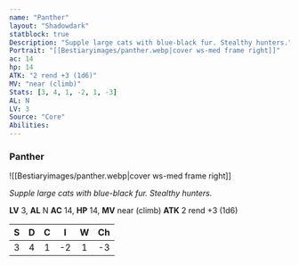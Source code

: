 ```yaml
---
name: "Panther"
layout: "Shadowdark"
statblock: true
Description: "Supple large cats with blue-black fur. Stealthy hunters."
Portrait: "[[Bestiaryimages/panther.webp|cover ws-med frame right]]"
ac: 14
hp: 14
ATK: "2 rend +3 (1d6)"
MV: "near (climb)"
Stats: [3, 4, 1, -2, 1, -3]
AL: N
LV: 3
Source: "Core"
Abilities:
---
```


### Panther

![[Bestiaryimages/panther.webp|cover ws-med frame right]]

_Supple large cats with blue-black fur. Stealthy hunters._

**LV** 3, **AL** N
**AC** 14, **HP** 14, **MV** near (climb)
**ATK** 2 rend +3 (1d6)

|  S  |  D  |  C  |  I  |  W  |  Ch  |
|:---:|:---:|:---:|:---:|:---:|:----:|
| 3 | 4 | 1 | -2 | 1 | -3 |

